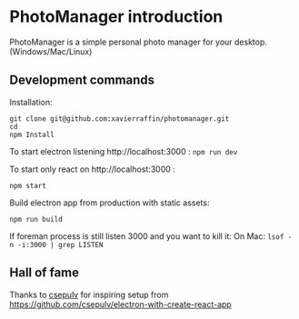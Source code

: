 # PhotoManager introduction

PhotoManager is a simple personal photo manager for your desktop. (Windows/Mac/Linux)

## Development commands

Installation:
```
git clone git@github.com:xavierraffin/photomanager.git
cd
npm Install
```

To start electron listening http://localhost:3000 :
```npm run dev```

To start only react on http://localhost:3000 :

```npm start```

Build electron app from production with static assets:

```npm run build```

If foreman process is still listen 3000 and you want to kill it:
On Mac:
```lsof -n -i:3000 | grep LISTEN```

## Hall of fame

Thanks to [csepulv](https://github.com/csepulv) for inspiring setup from https://github.com/csepulv/electron-with-create-react-app
